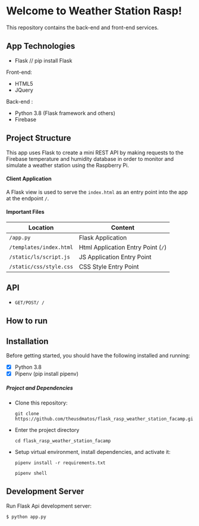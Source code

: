 
# Welcome to Weather Station Rasp!

This repository contains the back-end and front-end services.

## App Technologies


* Flask // pip install Flask

Front-end:

- HTML5
- JQuery

Back-end :

- Python 3.8 (Flask framework and others)
- Firebase 

## Project Structure

This app uses Flask to create a mini REST API by making requests to the Firebase temperature and humidity database in order to monitor and simulate a weather station using the Raspberry Pi.

#### Client Application

A Flask view is used to serve the `index.html` as an entry point into the app at the endpoint `/`.


#### Important Files

| Location                  |  Content                                   |
|---------------------------|--------------------------------------------|
| `/app.py`                 | Flask Application                          |
| `/templates/index.html`   | Html Application Entry Point (`/`)         |
| `/static/ls/script.js`    | JS Application Entry Point                 |
| `/static/css/style.css`   | CSS Style Entry Point                      |


## API

* `GET/POST/ /`

## How to run

## Installation

Before getting started, you should have the following installed and running:

- [X] Python 3.8 
- [X] Pipenv (pip install pipenv)

##### Project and Dependencies

* Clone this repository:

	```
	git clone https://github.com/theusdmatos/flask_rasp_weather_station_facamp.git
	```
* Enter the project directory
	
	```
	cd flask_rasp_weather_station_facamp
	```
* Setup virtual environment, install dependencies, and activate it:

	```
	pipenv install -r requirements.txt
	```
	```
	pipenv shell
	```


## Development Server

Run Flask Api development server:

```
$ python app.py
```
